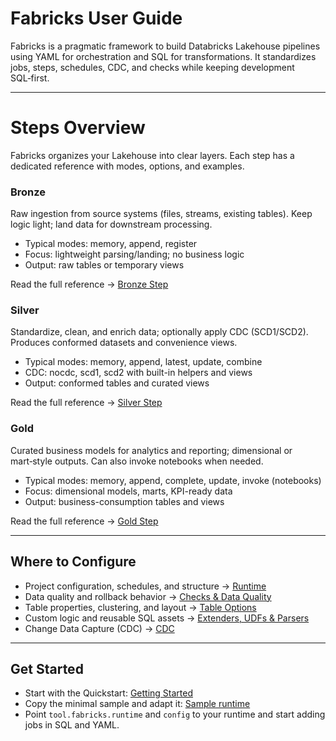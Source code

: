 # Fabricks User Guide

Fabricks is a pragmatic framework to build Databricks Lakehouse pipelines using YAML for orchestration and SQL for transformations. 
It standardizes jobs, steps, schedules, CDC, and checks while keeping development SQL‑first.

---

# Steps Overview

Fabricks organizes your Lakehouse into clear layers. Each step has a dedicated reference with modes, options, and examples.

### Bronze
Raw ingestion from source systems (files, streams, existing tables). Keep logic light; land data for downstream processing.

- Typical modes: memory, append, register
- Focus: lightweight parsing/landing; no business logic
- Output: raw tables or temporary views


Read the full reference → [Bronze Step](../steps/bronze.md)

### Silver
Standardize, clean, and enrich data; optionally apply CDC (SCD1/SCD2). Produces conformed datasets and convenience views.

- Typical modes: memory, append, latest, update, combine
- CDC: nocdc, scd1, scd2 with built-in helpers and views
- Output: conformed tables and curated views

Read the full reference → [Silver Step](../steps/silver.md)

### Gold
Curated business models for analytics and reporting; dimensional or mart‑style outputs. Can also invoke notebooks when needed.

- Typical modes: memory, append, complete, update, invoke (notebooks)
- Focus: dimensional models, marts, KPI-ready data
- Output: business-consumption tables and views

Read the full reference → [Gold Step](../steps/gold.md)

---

## Where to Configure

- Project configuration, schedules, and structure → [Runtime](../helpers/runtime.md)
- Data quality and rollback behavior → [Checks & Data Quality](../reference/checks-data-quality.md)
- Table properties, clustering, and layout → [Table Options](../reference/table-options.md)
- Custom logic and reusable SQL assets → [Extenders, UDFs & Parsers](../reference/extenders-udfs-parsers.md)
- Change Data Capture (CDC) → [CDC](../reference/cdc.md)

---

## Get Started

- Start with the Quickstart: [Getting Started](../helpers/getting-started.md)
- Copy the minimal sample and adapt it: [Sample runtime](../helpers/runtime.md#sample-runtime)
- Point `tool.fabricks.runtime` and `config` to your runtime and start adding jobs in SQL and YAML.
